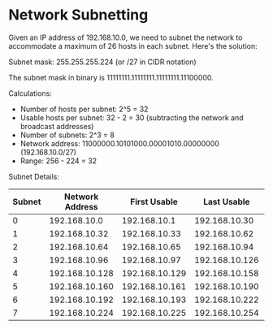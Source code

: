 # Network Subnetting

Given an IP address of 192.168.10.0, we need to subnet the network to accommodate a maximum of 26 hosts in each subnet. Here's the solution:

Subnet mask: 255.255.255.224 (or /27 in CIDR notation)

The subnet mask in binary is 11111111.11111111.11111111.11100000.

Calculations:
- Number of hosts per subnet: 2^5 = 32
- Usable hosts per subnet: 32 - 2 = 30 (subtracting the network and broadcast addresses)
- Number of subnets: 2^3 = 8
- Network address: 11000000.10101000.00001010.00000000 (192.168.10.0/27)
- Range: 256 - 224 = 32

Subnet Details:

| Subnet | Network Address   | First Usable     | Last Usable      | Broadcast Address |
| ------ | ----------------- | ---------------- | ---------------- | ----------------- |
| 0      | 192.168.10.0      | 192.168.10.1     | 192.168.10.30    | 192.168.10.31    |
| 1      | 192.168.10.32     | 192.168.10.33    | 192.168.10.62    | 192.168.10.63    |
| 2      | 192.168.10.64     | 192.168.10.65    | 192.168.10.94    | 192.168.10.95    |
| 3      | 192.168.10.96     | 192.168.10.97    | 192.168.10.126   | 192.168.10.127   |
| 4      | 192.168.10.128    | 192.168.10.129   | 192.168.10.158   | 192.168.10.159   |
| 5      | 192.168.10.160    | 192.168.10.161   | 192.168.10.190   | 192.168.10.191   |
| 6      | 192.168.10.192    | 192.168.10.193   | 192.168.10.222   | 192.168.10.223   |
| 7      | 192.168.10.224    | 192.168.10.225   | 192.168.10.254   | 192.168.10.255   |
